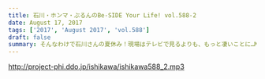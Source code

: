 ```yaml
---
title: 石川・ホンマ・ぶるんのBe-SIDE Your Life! vol.588-2
date: August 17, 2017
tags: ['2017', 'August 2017', 'vol.588']
draft: false
summary: そんなわけで石川さんの夏休み！現場はテレビで見るよりも、もっと凄いことに…MIURA
---
```


http://project-phi.ddo.jp/ishikawa/ishikawa588_2.mp3